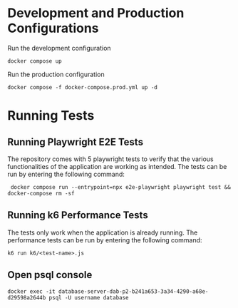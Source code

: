 # Development and Production Configurations

Run the development configuration

    docker compose up

Run the production configuration

    docker compose -f docker-compose.prod.yml up -d

# Running Tests

## Running Playwright E2E Tests

The repository comes with 5 playwright tests to verify that the various functionalities of the application are working as intended. The tests can be run by entering the following command:

     docker compose run --entrypoint=npx e2e-playwright playwright test && docker-compose rm -sf

## Running k6 Performance Tests

The tests only work when the application is already running. The performance tests can be run by entering the following command:

    k6 run k6/<test-name>.js

## Open psql console

    docker exec -it database-server-dab-p2-b241a653-3a34-4290-a68e-d29598a2644b psql -U username database
